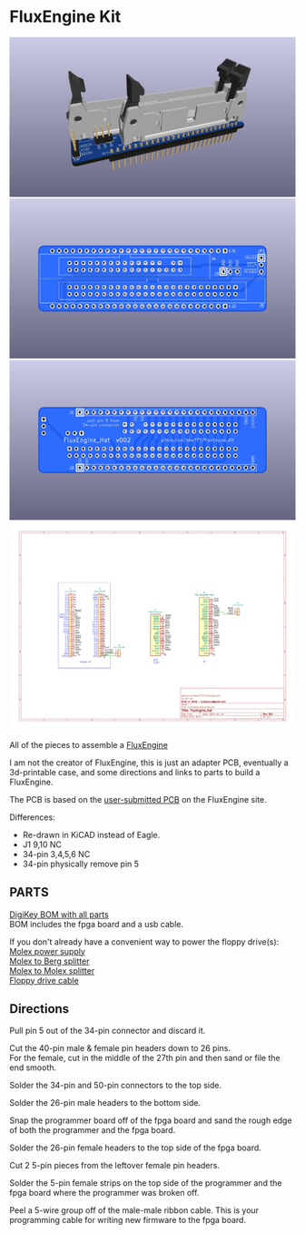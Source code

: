 # FluxEngine Kit

![](PCB/out/FluxEngine_Hat.jpg)
![](PCB/out/FluxEngine_Hat.top.jpg)
![](PCB/out/FluxEngine_Hat.bottom.jpg)
![](PCB/out/FluxEngine_Hat.svg)

All of the pieces to assemble a [FluxEngine](http://cowlark.com/fluxengine/)

I am not the creator of FluxEngine, this is just an adapter PCB, eventually a 3d-printable case, and some directions and links to parts to build a FluxEngine.

The PCB is based on the [user-submitted PCB](http://cowlark.com/fluxengine/doc/building.html#if-you-want-to-use-a-pcb) on the FluxEngine site.

Differences:  
* Re-drawn in KiCAD instead of Eagle.
* J1 9,10 NC
* 34-pin 3,4,5,6 NC
* 34-pin physically remove pin 5

## PARTS
[DigiKey BOM with all parts](https://www.digikey.com/short/zb23f8pq)  
BOM includes the fpga board and a usb cable.
<!--
1 x [CY8CKIT-059 fpga dev board](https://www.digikey.com/en/products/detail/infineon-technologies/CY8CKIT-059/5184557)  
1 x [34-pin male latching box header](https://www.digikey.com/en/products/detail/amphenol-cs-fci/86130342114345E1LF/5201658)  
1 x [50-pin male latching box header](https://www.digikey.com/en/products/detail/amphenol-cs-fci/86130502114345E1LF/5201692)  
2 x [1x40 male pin header](https://www.digikey.com/en/products/detail/sullins-connector-solutions/PRPC040SAAN-RC/2775214)  
2 x [1x40 female pin header](https://www.digikey.com/en/products/detail/chip-quik-inc/HDR100IMP40F-G-V-TH/5978200)  
1 x [male-male dupont jumper wires](https://www.digikey.com/en/products/detail/sparkfun-electronics/PRT-12795/5993860)  
1 x [microusb cable](https://www.digikey.com/en/products/detail/tripp-lite/U050-006-COIL/6204993)  
-->

If you don't already have a convenient way to power the floppy drive(s):  
[Molex power supply](https://amazon.com/dp/B000MGG6SC)  
[Molex to Berg splitter](https://amazon.com/dp/B0002J1KW6)  
[Molex to Molex splitter](https://amazon.com/dp/B00007JO36)  
[Floppy drive cable](https://amazon.com/dp/B07KDJTMGP)  

## Directions

Pull pin 5 out of the 34-pin connector and discard it.

Cut the 40-pin male & female pin headers down to 26 pins.  
For the female, cut in the middle of the 27th pin and then sand or file the end smooth.

Solder the 34-pin and 50-pin connectors to the top side.

Solder the 26-pin male headers to the bottom side.

Snap the programmer board off of the fpga board and sand the rough edge of both the programmer and the fpga board.

Solder the 26-pin female headers to the top side of the fpga board.

Cut 2 5-pin pieces from the leftover female pin headers.

Solder the 5-pin female strips on the top side of the programmer and the fpga board where the programmer was broken off.

Peel a 5-wire group off of the male-male ribbon cable. This is your programming cable for writing new firmware to the fpga board.

